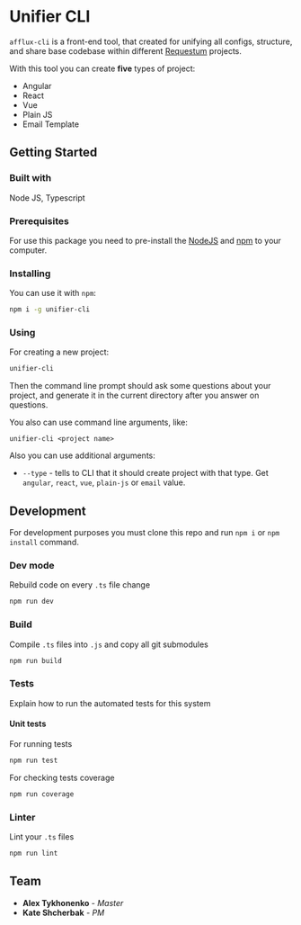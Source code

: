# Unifier CLI

`afflux-cli` is a front-end tool, that created for unifying all configs, structure, and share base codebase within different [Requestum](https://requestum.com/) projects.

With this tool you can create **five** types of project:

- Angular
- React
- Vue
- Plain JS
- Email Template

## Getting Started

### Built with

Node JS, Typescript

### Prerequisites

For use this package you need to pre-install the [NodeJS](https://nodejs.org/uk/) and [npm](https://www.npmjs.com/) to your computer.

### Installing

You can use it with `npm`:

```bash
npm i -g unifier-cli
```

### Using

For creating a new project:

```bash
unifier-cli
```

Then the command line prompt should ask some questions about your project, and generate it in the current directory after you answer on questions.

You also can use command line arguments, like:

```
unifier-cli <project name>
```

Also you can use additional arguments:

- `--type` - tells to CLI that it should create project with that type. Get `angular`, `react`, `vue`, `plain-js` or `email` value.

## Development

For development purposes you must clone this repo and run `npm i` or `npm install` command.

### Dev mode

Rebuild code on every `.ts` file change

```bash
npm run dev
```

### Build

Compile `.ts` files into `.js` and copy all git submodules

```bash
npm run build
```

### Tests

Explain how to run the automated tests for this system

#### Unit tests

For running tests

```bash
npm run test
```

For checking tests coverage

```bash
npm run coverage
```

### Linter

Lint your `.ts` files

```bash
npm run lint
```

## Team

- **Alex Tykhonenko** - _Master_
- **Kate Shcherbak** - _PM_
